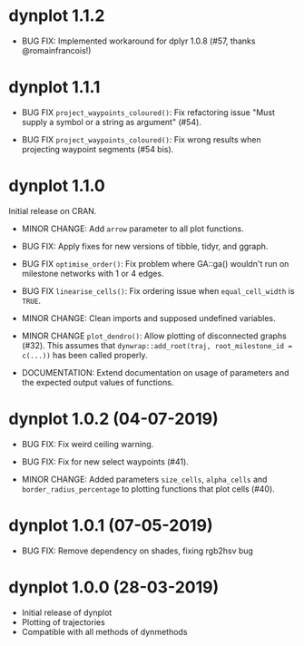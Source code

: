 # dynplot 1.1.2

* BUG FIX: Implemented workaround for dplyr 1.0.8 (#57, thanks @romainfrancois!)

# dynplot 1.1.1

* BUG FIX `project_waypoints_coloured()`: Fix refactoring issue "Must supply a symbol or a string as argument" (#54).

* BUG FIX `project_waypoints_coloured()`: Fix wrong results when projecting waypoint segments (#54 bis).

# dynplot 1.1.0

Initial release on CRAN.

 * MINOR CHANGE: Add `arrow` parameter to all plot functions.
 
 * BUG FIX: Apply fixes for new versions of tibble, tidyr, and ggraph.
 
 * BUG FIX `optimise_order()`: Fix problem where GA::ga() wouldn't run on 
   milestone networks with 1 or 4 edges.

 * BUG FIX `linearise_cells()`: Fix ordering issue when `equal_cell_width` is `TRUE`.
 
 * MINOR CHANGE: Clean imports and supposed undefined variables.
 
 * MINOR CHANGE `plot_dendro()`: Allow plotting of disconnected graphs (#32). 
   This assumes that `dynwrap::add_root(traj, root_milestone_id = c(...))` has been called properly.

 * DOCUMENTATION: Extend documentation on usage of parameters and the expected output values
   of functions.

# dynplot 1.0.2 (04-07-2019) 

 * BUG FIX: Fix weird ceiling warning.
 
 * BUG FIX: Fix for new select waypoints (#41).
 
 * MINOR CHANGE: Added parameters `size_cells`, `alpha_cells` and 
   `border_radius_percentage` to plotting functions that plot cells (#40).

# dynplot 1.0.1 (07-05-2019)

 * BUG FIX: Remove dependency on shades, fixing rgb2hsv bug

# dynplot 1.0.0 (28-03-2019)

 * Initial release of dynplot
 * Plotting of trajectories
 * Compatible with all methods of dynmethods
